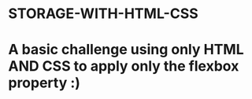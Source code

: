 # STORAGE-WITH-HTML-CSS

# A basic challenge using only HTML AND CSS to apply only the flexbox property :)
